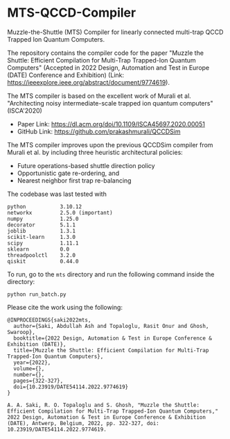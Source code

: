 # MTS-QCCD-Compiler
Muzzle-the-Shuttle (MTS) Compiler for linearly connected multi-trap QCCD Trapped Ion Quantum Computers.

The repository contains the compiler code for the paper "Muzzle the Shuttle: Efficient Compilation for Multi-Trap Trapped-Ion Quantum Computers" (Accepted in 2022 Design, Automation and Test in Europe (DATE) Conference and Exhibition)  (Link: https://ieeexplore.ieee.org/abstract/document/9774619).

The MTS compiler is based on the excellent work of Murali et al. "Architecting noisy intermediate-scale trapped ion quantum computers" (ISCA'2020)
  - Paper Link: https://dl.acm.org/doi/10.1109/ISCA45697.2020.00051
  - GitHub Link: https://github.com/prakashmurali/QCCDSim

The MTS compiler improves upon the previous QCCDSim compiler from Murali et al. by including three heuristic architectural policies:
  - Future operations-based shuttle direction policy
  - Opportunistic gate re-ordering, and
  - Nearest neighbor first trap re-balancing

The codebase was last tested with
```
python           3.10.12
networkx         2.5.0 (important)
numpy            1.25.0
decorator        5.1.1
joblib           1.3.1
scikit-learn     1.3.0
scipy            1.11.1
sklearn          0.0
threadpoolctl    3.2.0
qiskit           0.44.0
```

To run, go to the `mts` directory and run the following command inside the directory:
```
python run_batch.py
```

Please cite the work using the following:
```
@INPROCEEDINGS{saki2022mts,
  author={Saki, Abdullah Ash and Topaloglu, Rasit Onur and Ghosh, Swaroop},
  booktitle={2022 Design, Automation & Test in Europe Conference & Exhibition (DATE)}, 
  title={Muzzle the Shuttle: Efficient Compilation for Multi-Trap Trapped-Ion Quantum Computers}, 
  year={2022},
  volume={},
  number={},
  pages={322-327},
  doi={10.23919/DATE54114.2022.9774619}
}
```

```
A. A. Saki, R. O. Topaloglu and S. Ghosh, "Muzzle the Shuttle: Efficient Compilation for Multi-Trap Trapped-Ion Quantum Computers," 2022 Design, Automation & Test in Europe Conference & Exhibition (DATE), Antwerp, Belgium, 2022, pp. 322-327, doi: 10.23919/DATE54114.2022.9774619.
```
